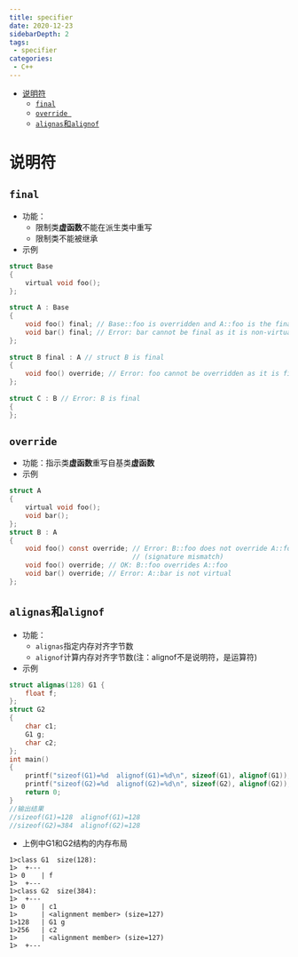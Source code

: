 ```yaml
---
title: specifier
date: 2020-12-23
sidebarDepth: 2
tags:
 - specifier
categories:
 - C++
---
```

- [说明符](#说明符)
  - [`final`](#final)
  - [`override `](#override-)
  - [`alignas`和`alignof`](#alignas和alignof)
# 说明符
## `final`
- 功能：
  - 限制类**虚函数**不能在派生类中重写
  - 限制类不能被继承
- 示例
```c
struct Base
{
    virtual void foo();
};
 
struct A : Base
{
    void foo() final; // Base::foo is overridden and A::foo is the final override
    void bar() final; // Error: bar cannot be final as it is non-virtual
};
 
struct B final : A // struct B is final
{
    void foo() override; // Error: foo cannot be overridden as it is final in A
};
 
struct C : B // Error: B is final
{
};
```
## `override `
- 功能：指示类**虚函数**重写自基类**虚函数**
- 示例
```c
struct A
{
    virtual void foo();
    void bar();
};
struct B : A
{
    void foo() const override; // Error: B::foo does not override A::foo
                               // (signature mismatch)
    void foo() override; // OK: B::foo overrides A::foo
    void bar() override; // Error: A::bar is not virtual
};
```
## `alignas`和`alignof`
- 功能：
  - `alignas`指定内存对齐字节数
  - `alignof`计算内存对齐字节数(注：alignof不是说明符，是运算符)
- 示例
```c
struct alignas(128) G1 {
	float f;
};
struct G2
{
	char c1;
	G1 g;
	char c2;
};
int main()
{
	printf("sizeof(G1)=%d  alignof(G1)=%d\n", sizeof(G1), alignof(G1));
	printf("sizeof(G2)=%d  alignof(G2)=%d\n", sizeof(G2), alignof(G2));
	return 0;
}
//输出结果
//sizeof(G1)=128  alignof(G1)=128
//sizeof(G2)=384  alignof(G2)=128
```
- 上例中G1和G2结构的内存布局
```
1>class G1	size(128):
1>	+---
1> 0	| f
1>	+---
1>class G2	size(384):
1>	+---
1> 0	| c1
1>  	| <alignment member> (size=127)
1>128	| G1 g
1>256	| c2
1>  	| <alignment member> (size=127)
1>	+---
```